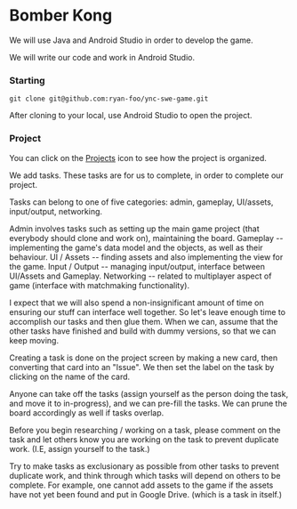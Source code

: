 # Bomber Kong

We will use Java and Android Studio in order to develop the game.

We will write our code and work in Android Studio. 

### Starting

```shell
git clone git@github.com:ryan-foo/ync-swe-game.git
```

After cloning to your local, use Android Studio to open the project.

### Project

You can click on the [Projects](https://github.com/ryan-foo/ync-swe-game/projects) icon to see how the project is organized.

We add tasks. These tasks are for us to complete, in order to complete our project.

Tasks can belong to one of five categories: admin, gameplay, UI/assets, input/output, networking.

Admin involves tasks such as setting up the main game project (that everybody should clone and work on), maintaining the board. 
Gameplay -- implementing the game's data model and the objects, as well as their behaviour. 
UI / Assets -- finding assets and also implementing the view for the game. 
Input / Output -- managing input/output, interface between UI/Assets and Gameplay. 
Networking -- related to multiplayer aspect of game (interface with matchmaking functionality).

I expect that we will also spend a non-insignificant amount of time on ensuring our stuff can interface well together. So let's leave enough time to accomplish our tasks and then glue them. When we can, assume that the other tasks have finished and build with dummy versions, so that we can keep moving.

Creating a task is done on the project screen by making a new card, then converting that card into an "Issue". We then set the label on the task by clicking on the name of the card.

Anyone can take off the tasks (assign yourself as the person doing the task, and move it to in-progress), and we can pre-fill the tasks. We can prune the board accordingly as well if tasks overlap.

Before you begin researching / working on a task, please comment on the task and let others know you are working on the task to prevent duplicate work. (I.E, assign yourself to the task.)

Try to make tasks as exclusionary as possible from other tasks to prevent duplicate work, and think through which tasks will depend on others to be complete. For example, one cannot add assets to the game if the assets have not yet been found and put in Google Drive. (which is a task in itself.)
